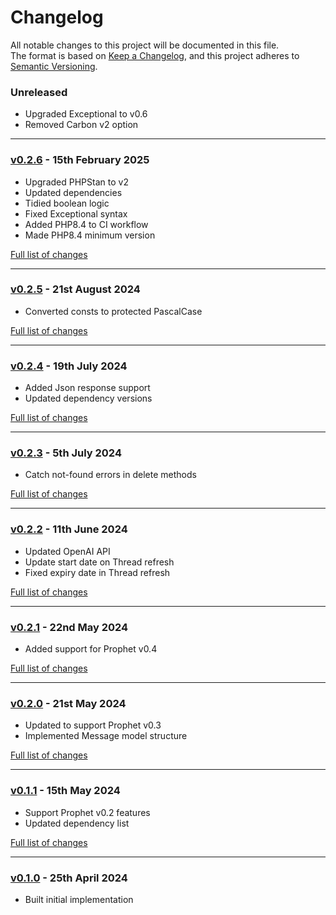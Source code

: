 # Changelog

All notable changes to this project will be documented in this file.<br>
The format is based on [Keep a Changelog](https://keepachangelog.com/en/1.0.0/),
and this project adheres to [Semantic Versioning](https://semver.org/spec/v2.0.0.html).

### Unreleased
- Upgraded Exceptional to v0.6
- Removed Carbon v2 option

---

### [v0.2.6](https://github.com/decodelabs/prophet-openai/commits/v0.2.6) - 15th February 2025

- Upgraded PHPStan to v2
- Updated dependencies
- Tidied boolean logic
- Fixed Exceptional syntax
- Added PHP8.4 to CI workflow
- Made PHP8.4 minimum version

[Full list of changes](https://github.com/decodelabs/prophet-openai/compare/v0.2.5...v0.2.6)

---

### [v0.2.5](https://github.com/decodelabs/prophet-openai/commits/v0.2.5) - 21st August 2024

- Converted consts to protected PascalCase

[Full list of changes](https://github.com/decodelabs/prophet-openai/compare/v0.2.4...v0.2.5)

---

### [v0.2.4](https://github.com/decodelabs/prophet-openai/commits/v0.2.4) - 19th July 2024

- Added Json response support
- Updated dependency versions

[Full list of changes](https://github.com/decodelabs/prophet-openai/compare/v0.2.3...v0.2.4)

---

### [v0.2.3](https://github.com/decodelabs/prophet-openai/commits/v0.2.3) - 5th July 2024

- Catch not-found errors in delete methods

[Full list of changes](https://github.com/decodelabs/prophet-openai/compare/v0.2.2...v0.2.3)

---

### [v0.2.2](https://github.com/decodelabs/prophet-openai/commits/v0.2.2) - 11th June 2024

- Updated OpenAI API
- Update start date on Thread refresh
- Fixed expiry date in Thread refresh

[Full list of changes](https://github.com/decodelabs/prophet-openai/compare/v0.2.1...v0.2.2)

---

### [v0.2.1](https://github.com/decodelabs/prophet-openai/commits/v0.2.1) - 22nd May 2024

- Added support for Prophet v0.4

[Full list of changes](https://github.com/decodelabs/prophet-openai/compare/v0.2.0...v0.2.1)

---

### [v0.2.0](https://github.com/decodelabs/prophet-openai/commits/v0.2.0) - 21st May 2024

- Updated to support Prophet v0.3
- Implemented Message model structure

[Full list of changes](https://github.com/decodelabs/prophet-openai/compare/v0.1.1...v0.2.0)

---

### [v0.1.1](https://github.com/decodelabs/prophet-openai/commits/v0.1.1) - 15th May 2024

- Support Prophet v0.2 features
- Updated dependency list

[Full list of changes](https://github.com/decodelabs/prophet-openai/compare/v0.1.0...v0.1.1)

---

### [v0.1.0](https://github.com/decodelabs/prophet-openai/commits/v0.1.0) - 25th April 2024

- Built initial implementation
